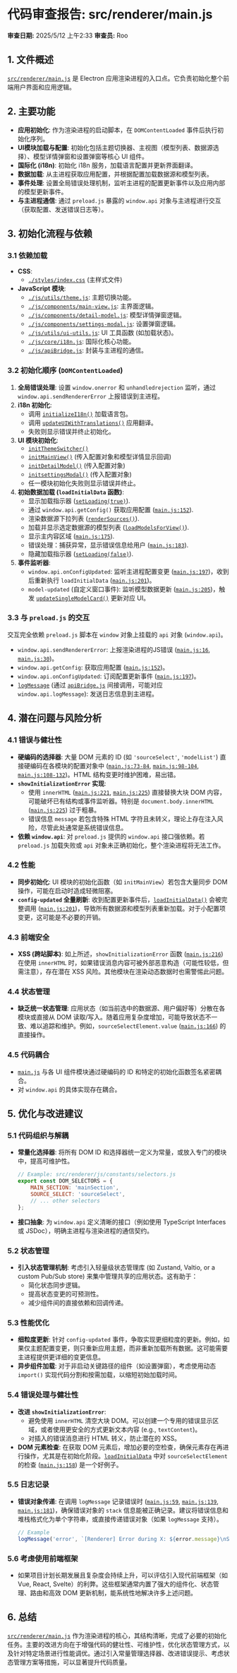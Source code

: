 # 代码审查报告: src/renderer/main.js

**审查日期:** 2025/5/12 上午2:33
**审查员:** Roo

## 1. 文件概述

[`src/renderer/main.js`](src/renderer/main.js:0) 是 Electron 应用渲染进程的入口点。它负责初始化整个前端用户界面和应用逻辑。

## 2. 主要功能

-   **应用初始化**: 作为渲染进程的启动脚本，在 `DOMContentLoaded` 事件后执行初始化序列。
-   **UI模块加载与配置**: 初始化包括主题切换器、主视图（模型列表、数据源选择）、模型详情弹窗和设置弹窗等核心 UI 组件。
-   **国际化 (i18n)**: 初始化 i18n 服务，加载语言配置并更新界面翻译。
-   **数据加载**: 从主进程获取应用配置，并根据配置加载数据源和模型列表。
-   **事件处理**: 设置全局错误处理机制，监听主进程的配置更新事件以及应用内部的模型更新事件。
-   **与主进程通信**: 通过 `preload.js` 暴露的 `window.api` 对象与主进程进行交互（获取配置、发送错误日志等）。

## 3. 初始化流程与依赖

### 3.1 依赖加载

-   **CSS**:
    -   [`./styles/index.css`](src/renderer/styles/index.css:0) (主样式文件)
-   **JavaScript 模块**:
    -   [`./js/utils/theme.js`](src/renderer/js/utils/theme.js:0): 主题切换功能。
    -   [`./js/components/main-view.js`](src/renderer/js/components/main-view.js:0): 主界面逻辑。
    -   [`./js/components/detail-model.js`](src/renderer/js/components/detail-model.js:0): 模型详情弹窗逻辑。
    -   [`./js/components/settings-modal.js`](src/renderer/js/components/settings-modal.js:0): 设置弹窗逻辑。
    -   [`./js/utils/ui-utils.js`](src/renderer/js/utils/ui-utils.js:0): UI 工具函数 (如加载状态)。
    -   [`./js/core/i18n.js`](src/renderer/js/core/i18n.js:0): 国际化核心功能。
    -   [`./js/apiBridge.js`](src/renderer/js/apiBridge.js:0): 封装与主进程的通信。

### 3.2 初始化顺序 (`DOMContentLoaded`)

1.  **全局错误处理**: 设置 `window.onerror` 和 `unhandledrejection` 监听，通过 `window.api.sendRendererError` 上报错误到主进程。
2.  **i18n 初始化**:
    -   调用 [`initializeI18n()`](src/renderer/js/core/i18n.js:54) 加载语言包。
    -   调用 [`updateUIWithTranslations()`](src/renderer/js/core/i18n.js:55) 应用翻译。
    -   失败则显示错误并终止初始化。
3.  **UI 模块初始化**:
    -   [`initThemeSwitcher()`](src/renderer/js/utils/theme.js:3)
    -   [`initMainView()`](src/renderer/js/components/main-view.js:86) (传入配置对象和模型详情显示回调)
    -   [`initDetailModel()`](src/renderer/js/components/detail-model.js:105) (传入配置对象)
    -   [`initsettingsModal()`](src/renderer/js/components/settings-modal.js:133) (传入配置对象)
    -   任一模块初始化失败则显示错误并终止。
4.  **初始数据加载 (`loadInitialData` 函数)**:
    -   显示加载指示器 ([`setLoading(true)`](src/renderer/js/utils/ui-utils.js:149)).
    -   通过 `window.api.getConfig()` 获取应用配置 ([`main.js:152`](src/renderer/main.js:152)).
    -   渲染数据源下拉列表 ([`renderSources()`](src/renderer/js/components/main-view.js:155)).
    -   加载并显示选定数据源的模型列表 ([`loadModelsForView()`](src/renderer/js/components/main-view.js:169)).
    -   显示主内容区域 ([`main.js:175`](src/renderer/main.js:175)).
    -   错误处理：捕获异常，显示错误信息给用户 ([`main.js:183`](src/renderer/main.js:183)).
    -   隐藏加载指示器 ([`setLoading(false)`](src/renderer/js/utils/ui-utils.js:185)).
5.  **事件监听器**:
    -   `window.api.onConfigUpdated`: 监听主进程配置变更 ([`main.js:197`](src/renderer/main.js:197))，收到后重新执行 `loadInitialData` ([`main.js:201`](src/renderer/main.js:201))。
    -   `model-updated` (自定义窗口事件): 监听模型数据更新 ([`main.js:205`](src/renderer/main.js:205))，触发 [`updateSingleModelCard()`](src/renderer/js/components/main-view.js:209) 更新对应 UI。

### 3.3 与 `preload.js` 的交互

交互完全依赖 `preload.js` 脚本在 `window` 对象上挂载的 `api` 对象 (`window.api`)。
-   `window.api.sendRendererError`: 上报渲染进程的JS错误 ([`main.js:16`](src/renderer/main.js:16), [`main.js:30`](src/renderer/main.js:30))。
-   `window.api.getConfig`: 获取应用配置 ([`main.js:152`](src/renderer/main.js:152))。
-   `window.api.onConfigUpdated`: 订阅配置更新事件 ([`main.js:197`](src/renderer/main.js:197))。
-   [`logMessage`](src/renderer/js/apiBridge.js:12) (通过 [`apiBridge.js`](src/renderer/js/apiBridge.js:0) 间接调用，可能对应 `window.api.logMessage`): 发送日志信息到主进程。

## 4. 潜在问题与风险分析

### 4.1 错误与健壮性

-   **硬编码的选择器**: 大量 DOM 元素的 ID (如 `'sourceSelect'`, `'modelList'`) 直接硬编码在各模块的配置对象中 ([`main.js:73-84`](src/renderer/main.js:73-84), [`main.js:98-104`](src/renderer/main.js:98-104), [`main.js:108-132`](src/renderer/main.js:108-132))。HTML 结构变更时维护困难，易出错。
-   **`showInitializationError` 实现**:
    -   使用 `innerHTML` ([`main.js:221`](src/renderer/main.js:221), [`main.js:225`](src/renderer/main.js:225)) 直接替换大块 DOM 内容，可能破坏已有结构或事件监听器。特别是 `document.body.innerHTML` ([`main.js:225`](src/renderer/main.js:225)) 过于粗暴。
    -   错误信息 `message` 若包含特殊 HTML 字符且未转义，理论上存在注入风险，尽管此处通常是系统错误信息。
-   **依赖 `window.api`**: 对 `preload.js` 提供的 `window.api` 接口强依赖。若 `preload.js` 加载失败或 `api` 对象未正确初始化，整个渲染进程将无法工作。

### 4.2 性能

-   **同步初始化**: UI 模块的初始化函数（如 `initMainView`）若包含大量同步 DOM 操作，可能在启动时造成轻微阻塞。
-   **`config-updated` 全量刷新**: 收到配置更新事件后，[`loadInitialData()`](src/renderer/main.js:146) 会被完整调用 ([`main.js:201`](src/renderer/main.js:201))，导致所有数据源和模型列表重新加载。对于小配置项变更，这可能是不必要的开销。

### 4.3 前端安全

-   **XSS (跨站脚本)**: 如上所述，`showInitializationError` 函数 ([`main.js:216`](src/renderer/main.js:216)) 在使用 `innerHTML` 时，如果错误消息内容可被外部恶意构造（可能性较低，但需注意），存在潜在 XSS 风险。其他模块在渲染动态数据时也需警惕此问题。

### 4.4 状态管理

-   **缺乏统一状态管理**: 应用状态（如当前选中的数据源、用户偏好等）分散在各模块或直接从 DOM 读取/写入。随着应用复杂度增加，可能导致状态不一致、难以追踪和维护。例如，`sourceSelectElement.value` ([`main.js:166`](src/renderer/main.js:166)) 的直接操作。

### 4.5 代码耦合

-   [`main.js`](src/renderer/main.js:0) 与各 UI 组件模块通过硬编码的 ID 和特定的初始化函数签名紧密耦合。
-   对 `window.api` 的具体实现存在耦合。

## 5. 优化与改进建议

### 5.1 代码组织与解耦

-   **常量化选择器**: 将所有 DOM ID 和选择器统一定义为常量，或放入专门的模块中，提高可维护性。
    ```javascript
    // Example: src/renderer/js/constants/selectors.js
    export const DOM_SELECTORS = {
        MAIN_SECTION: 'mainSection',
        SOURCE_SELECT: 'sourceSelect',
        // ... other selectors
    };
    ```
-   **接口抽象**: 为 `window.api` 定义清晰的接口（例如使用 TypeScript Interfaces 或 JSDoc），明确主进程与渲染进程的通信契约。

### 5.2 状态管理

-   **引入状态管理机制**: 考虑引入轻量级状态管理库 (如 Zustand, Valtio, or a custom Pub/Sub store) 来集中管理共享的应用状态。这有助于：
    -   简化状态同步逻辑。
    -   提高状态变更的可预测性。
    -   减少组件间的直接依赖和回调传递。

### 5.3 性能优化

-   **细粒度更新**: 针对 `config-updated` 事件，争取实现更细粒度的更新。例如，如果仅主题配置变更，则只重新应用主题，而非重新加载所有数据。这可能需要主进程提供更详细的变更信息。
-   **异步组件加载**: 对于非启动关键路径的组件（如设置弹窗），考虑使用动态 `import()` 实现代码分割和按需加载，以缩短初始加载时间。

### 5.4 错误处理与健壮性

-   **改进 `showInitializationError`**:
    -   避免使用 `innerHTML` 清空大块 DOM。可以创建一个专用的错误显示区域，或者使用更安全的方式更新文本内容 (e.g., `textContent`)。
    -   对插入的错误消息进行 HTML 转义，防止潜在的 XSS。
-   **DOM 元素检查**: 在获取 DOM 元素后，增加必要的空检查，确保元素存在再进行操作，尤其是在初始化阶段。[`loadInitialData`](src/renderer/main.js:146) 中对 `sourceSelectElement` 的检查 ([`main.js:158`](src/renderer/main.js:158)) 是一个好例子。

### 5.5 日志记录

-   **错误对象传递**: 在调用 `logMessage` 记录错误时 ([`main.js:59`](src/renderer/main.js:59), [`main.js:139`](src/renderer/main.js:139), [`main.js:181`](src/renderer/main.js:181))，确保错误对象的 `stack` 信息能被正确记录。建议将错误信息和堆栈格式化为单个字符串，或直接传递错误对象（如果 `logMessage` 支持）。
    ```javascript
    // Example
    logMessage('error', `[Renderer] Error during X: ${error.message}\nStack: ${error.stack}`);
    ```

### 5.6 考虑使用前端框架

-   如果项目计划长期发展且复杂度会持续上升，可以评估引入现代前端框架（如 Vue, React, Svelte）的利弊。这些框架通常内置了强大的组件化、状态管理、路由和高效 DOM 更新机制，能系统性地解决许多上述问题。

## 6. 总结

[`src/renderer/main.js`](src/renderer/main.js:0) 作为渲染进程的核心，其结构清晰，完成了必要的初始化任务。主要的改进方向在于增强代码的健壮性、可维护性，优化状态管理方式，以及针对特定场景进行性能调优。通过引入常量管理选择器、改进错误提示、考虑状态管理方案等措施，可以显著提升代码质量。